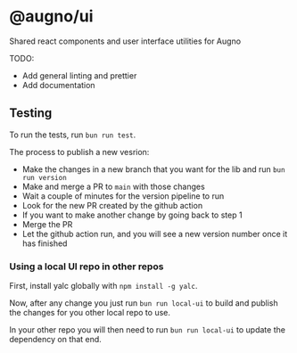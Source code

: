 # @augno/ui

Shared react components and user interface utilities for Augno

TODO:

- Add general linting and prettier
- Add documentation

## Testing

To run the tests, run `bun run test`.

The process to publish a new vesrion:

- Make the changes in a new branch that you want for the lib and run `bun run version`
- Make and merge a PR to `main` with those changes
- Wait a couple of minutes for the version pipeline to run
- Look for the new PR created by the github action
- If you want to make another change by going back to step 1
- Merge the PR
- Let the github action run, and you will see a new version number once it has finished

### Using a local UI repo in other repos

First, install yalc globally with `npm install -g yalc`.

Now, after any change you just run `bun run local-ui` to build and publish the changes for you other local repo to use.

In your other repo you will then need to run `bun run local-ui` to update the dependency on that end.
